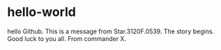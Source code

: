# hello-world
hello Github.
This is a message from Star.3120F.0539.
The story begins.
Good luck to you all.
From commander X.
